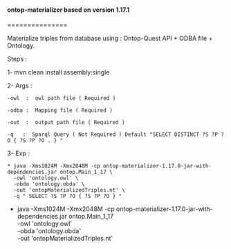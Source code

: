 <h4>ontop-materializer based on version 1.17.1</h4>
===============

Materialize triples from database using : Ontop-Quest API + ODBA file + Ontology.

Steps : 

 1- mvn clean install assembly:single
 
 2- Args :
 
   `-owl  :  owl path file ( Required ) ` 
    
   `-odba :  Mapping file ( Required ) ` 
    
   `-out  :  output path file ( Required ) ` 
    
   `-q   :  Sparql Query ( Not Required ) Default "SELECT DISTINCT ?S ?P ?O { ?S ?P ?O . } " `
    
  3- Exp    :
  
    * java -Xms1024M -Xmx2048M -cp ontop-materializer-1.17.0-jar-with-dependencies.jar ontop.Main_1_17 \
      -owl 'ontology.owl' \
      -obda 'ontology.obda' \
      -out 'ontopMaterializedTriples.nt' \
      -q " SELECT ?S ?P ?O { ?S ?P ?O } "
    
   *  java -Xms1024M -Xmx2048M -cp ontop-materializer-1.17.0-jar-with-dependencies.jar ontop.Main_1_17 \
      -owl 'ontology.owl' \
      -obda 'ontology.obda' \
      -out 'ontopMaterializedTriples.nt'

